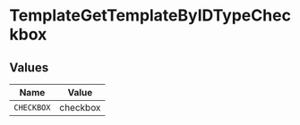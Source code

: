 # TemplateGetTemplateByIDTypeCheckbox


## Values

| Name       | Value      |
| ---------- | ---------- |
| `CHECKBOX` | checkbox   |
